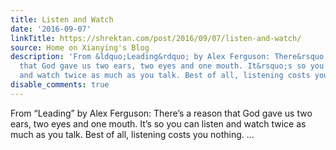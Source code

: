 ```yaml
---
title: Listen and Watch
date: '2016-09-07'
linkTitle: https://shrektan.com/post/2016/09/07/listen-and-watch/
source: Home on Xianying's Blog
description: 'From &ldquo;Leading&rdquo; by Alex Ferguson: There&rsquo;s a reason
  that God gave us two ears, two eyes and one mouth. It&rsquo;s so you can listen
  and watch twice as much as you talk. Best of all, listening costs you nothing.  ...'
disable_comments: true
---
```

From &ldquo;Leading&rdquo; by Alex Ferguson: There&rsquo;s a reason that God gave us two ears, two eyes and one mouth. It&rsquo;s so you can listen and watch twice as much as you talk. Best of all, listening costs you nothing.  ...